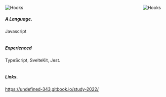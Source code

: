 <p>
<img align="left" alt="Hooks" src="https://img.shields.io/badge/:) -white.svg">
<img align="right" alt="Hooks" src="https://img.shields.io/badge/🔥 simple is the best -black.svg">
</p>
<br />


##### A Language.
Javascript
<br /><br />

##### Experienced
TypeScript, SvelteKit, Jest. 
<br /><br />

##### Links.
https://undefined-343.gitbook.io/study-2022/
<br /><br />
